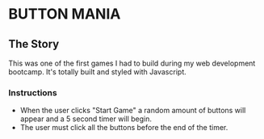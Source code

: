 # BUTTON MANIA

## The Story 

This was one of the first games I had to build during my web development bootcamp. It's totally built and styled with Javascript. 

### Instructions

- When the user clicks "Start Game" a random amount of buttons will appear and a 5 second timer will begin. 
- The user must click all the buttons before the end of the timer. 
